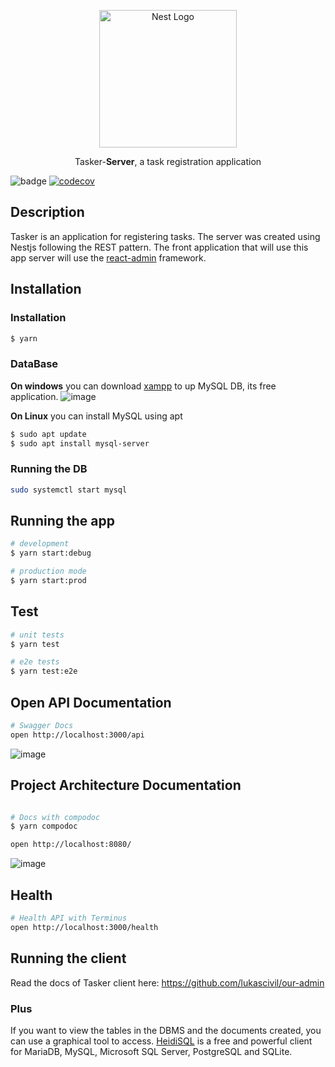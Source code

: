 <p align="center">
  <a href="http://nestjs.com/" target="blank"><img src="https://nestjs.com/img/logo_text.svg" width="220" alt="Nest Logo" /></a>
</p>

<p align="center">Tasker-<strong>Server</strong>, a task registration application</p>

![badge](https://action-badges.now.sh/lukascivil/tasker)
[![codecov](https://codecov.io/gh/lukascivil/tasker/branch/master/graph/badge.svg)](https://codecov.io/gh/lukascivil/tasker)

## Description

Tasker is an application for registering tasks. The server was created using Nestjs following the REST pattern. The front application that will use this app server will use the [react-admin](https://marmelab.com/react-admin/Readme.html) framework.

## Installation

### Installation

```bash
$ yarn
```

### DataBase

<strong>On windows</strong> you can download [xampp](https://www.apachefriends.org/) to up MySQL DB, its free application.
![image](https://user-images.githubusercontent.com/7409802/99200349-8164d480-2783-11eb-9815-426f1af7f73e.png)

<strong>On Linux</strong> you can install MySQL using apt

```bash
$ sudo apt update
$ sudo apt install mysql-server
```

### Running the DB

```bash
sudo systemctl start mysql
```

## Running the app

```bash
# development
$ yarn start:debug

# production mode
$ yarn start:prod
```

## Test

```bash
# unit tests
$ yarn test

# e2e tests
$ yarn test:e2e
```

## Open API Documentation

```bash
# Swagger Docs
open http://localhost:3000/api
```

![image](https://user-images.githubusercontent.com/7409802/99883901-fcf1d600-2c08-11eb-9497-7b0f87562e7d.png)

## Project Architecture Documentation

```bash

# Docs with compodoc
$ yarn compodoc

open http://localhost:8080/
```

![image](https://user-images.githubusercontent.com/7409802/99883854-b43a1d00-2c08-11eb-9e3d-0242c5098e2f.png)

## Health

```bash
# Health API with Terminus
open http://localhost:3000/health
```

## Running the client

Read the docs of Tasker client here: https://github.com/lukascivil/our-admin

### Plus

If you want to view the tables in the DBMS and the documents created, you can use a graphical tool to access.
[HeidiSQL](https://www.heidisql.com/) is a free and powerful client for MariaDB, MySQL, Microsoft SQL Server, PostgreSQL and SQLite.
